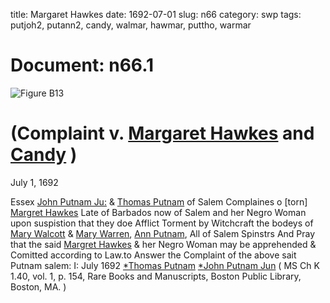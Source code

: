 title: Margaret Hawkes
date: 1692-07-01
slug: n66
category: swp
tags: putjoh2, putann2, candy, walmar, hawmar, puttho, warmar




# Document: n66.1

![Figure B13](/assets/thumb/B13.jpg)

# (Complaint v. [Margaret Hawkes](/tag/hawmar.html) and [Candy](/tag/candy.html) )

July 1, 1692 

Essex [John Putnam Ju:](/tag/putjoh2.html) & [Thomas Putnam](/tag/puttho.html) of Salem Complaines o [torn] [Margret Hawkes](/tag/hawmar.html) Late of Barbados now of Salem and her Negro Woman upon suspistion that they doe Afflict Torment by Witchcraft the bodeys of [Mary Walcott](/tag/walmar.html) & [Mary Warren](/tag/warmar.html), [Ann Putnam](/tag/putann2.html), All of Salem Spinstrs And Pray that the said [Margret Hawkes](/tag/hawmar.html) & her Negro Woman may be apprehended & Comitted according to Law.to Answer the Complaint of the above sait Putnam
salem:  I: July 1692  [*Thomas Putnam](/tag/puttho.html) [*John Putnam Jun](/tag/putjoh2.html) ( MS Ch K 1.40, vol. 1, p. 154, Rare Books and Manuscripts, Boston Public Library, Boston, MA. )